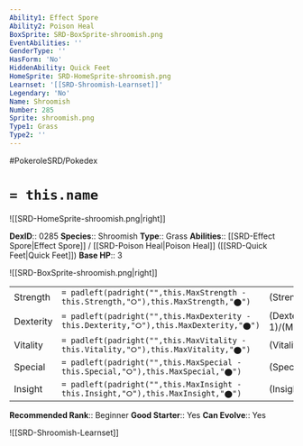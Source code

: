 ```yaml
---
Ability1: Effect Spore
Ability2: Poison Heal
BoxSprite: SRD-BoxSprite-shroomish.png
EventAbilities: ''
GenderType: ''
HasForm: 'No'
HiddenAbility: Quick Feet
HomeSprite: SRD-HomeSprite-shroomish.png
Learnset: '[[SRD-Shroomish-Learnset]]'
Legendary: 'No'
Name: Shroomish
Number: 285
Sprite: shroomish.png
Type1: Grass
Type2: ''
---
```


#PokeroleSRD/Pokedex

# `= this.name`

![[SRD-HomeSprite-shroomish.png|right]]

**DexID**:: 0285
**Species**:: Shroomish
**Type**:: Grass
**Abilities**:: [[SRD-Effect Spore|Effect Spore]] / [[SRD-Poison Heal|Poison Heal]] ([[SRD-Quick Feet|Quick Feet]])
**Base HP**:: 3

![[SRD-BoxSprite-shroomish.png|right]]

|           |                                                                                        |                                          |
| --------- | -------------------------------------------------------------------------------------- | ---------------------------------------- |
| Strength  | `= padleft(padright("",this.MaxStrength - this.Strength,"⭘"),this.MaxStrength,"⬤")`    | (Strength::2)/(MaxStrength::4)   |
| Dexterity | `= padleft(padright("",this.MaxDexterity - this.Dexterity,"⭘"),this.MaxDexterity,"⬤")` | (Dexterity:: 1)/(MaxDexterity::3) |
| Vitality  | `= padleft(padright("",this.MaxVitality - this.Vitality,"⭘"),this.MaxVitality,"⬤")`    | (Vitality::2)/(MaxVitality::4)   |
| Special   | `= padleft(padright("",this.MaxSpecial - this.Special,"⭘"),this.MaxSpecial,"⬤")`       | (Special::1)/(MaxSpecial::3)     |
| Insight   | `= padleft(padright("",this.MaxInsight - this.Insight,"⭘"),this.MaxInsight,"⬤")`       | (Insight::2)/(MaxInsight::4)     |

**Recommended Rank**:: Beginner
**Good Starter**:: Yes
**Can Evolve**:: Yes

![[SRD-Shroomish-Learnset]]